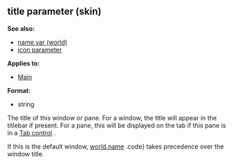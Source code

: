 ## title parameter (skin)
**See also:**
*   [name var (world)](/ref/world/var/name.md) 
*   [icon parameter](/ref/%7Bskin%7D/param/icon.md) 
<!-- -->
**Applies to:**
*   [Main](/ref/%7Bskin%7D/control/main.md) 
<!-- -->
**Format:**
*   string


The title of this window or pane. For a window, the title will
appear in the titlebar if present. For a pane, this will be displayed on
the tab if this pane is in a [Tab control](/ref/%7Bskin%7D/control/tab.md) .


If this is the default window,
[world.name](/ref/world/var/name.md) .code} takes precedence over the window
title.